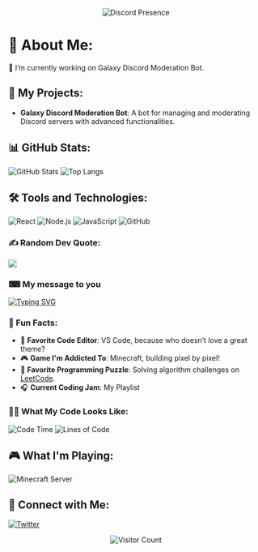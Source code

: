 <p align="center">
    <img alt="Discord Presence" src="https://lanyard.cnrad.dev/api/1038956642139656194">
</p>

# 💫 About Me:
🔭 I’m currently working on Galaxy Discord Moderation Bot.

## 🚀 My Projects:
- **Galaxy Discord Moderation Bot**: A bot for managing and moderating Discord servers with advanced functionalities.

## 📊 GitHub Stats:
![GitHub Stats](https://github-readme-stats.vercel.app/api?username=MxsonnGithub&show_icons=true&theme=radical)
![Top Langs](https://github-readme-stats.vercel.app/api/top-langs/?username=MxsonnGithub&layout=compact&theme=radical)

## 🛠️ Tools and Technologies:
![React](https://img.shields.io/badge/React-20232A?style=for-the-badge&logo=react&logoColor=61DAFB)
![Node.js](https://img.shields.io/badge/Node.js-339933?style=for-the-badge&logo=nodedotjs&logoColor=white)
![JavaScript](https://img.shields.io/badge/JavaScript-323330?style=for-the-badge&logo=javascript&logoColor=F7DF1E)
![GitHub](https://img.shields.io/badge/GitHub-100000?style=for-the-badge&logo=github&logoColor=white)

### ✍️ Random Dev Quote:
![](https://quotes-github-readme.vercel.app/api?type=horizontal&theme=radical)

### ⌨ My message to you
<a href="https://git.io/typing-svg"><img src="https://readme-typing-svg.demolab.com?font=Fira+Code&pause=1000&width=435&lines=Node.js%2C+Javascript%2C+Discord.js+On+top.;1%2B+Year+of+experience" alt="Typing SVG" /></a>

### 🎉 Fun Facts:
- 🚀 **Favorite Code Editor**: VS Code, because who doesn’t love a great theme?
- 🎮 **Game I'm Addicted To**: Minecraft, building pixel by pixel!
- 🧩 **Favorite Programming Puzzle**: Solving algorithm challenges on [LeetCode](https://leetcode.com/).
- 🎧 **Current Coding Jam**: My Playlist

### 🐱‍💻 What My Code Looks Like:
![Code Time](https://wakatime.com/badge/user/your_wakatime_user_id.svg)
![Lines of Code](https://img.shields.io/badge/Lines%20of%20Code-5%20million-brightgreen)

## 🎮 What I'm Playing:
![Minecraft Server](https://img.shields.io/badge/Minecraft-Server-2B2B2B?style=for-the-badge&logo=minecraft&logoColor=white)

## 🔗 Connect with Me:
[![Twitter](https://img.shields.io/badge/Twitter-%231DA1F2.svg?style=for-the-badge&logo=Twitter&logoColor=white)](https://x.com/WolfyyX__)

<p align="center">
    <img alt="Visitor Count" src="https://profile-counter.glitch.me/MxsonnGithub/count.svg">
</p>
